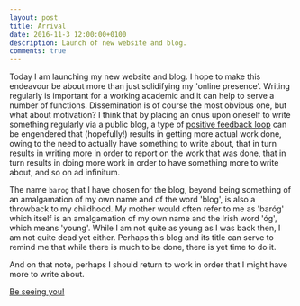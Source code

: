 ```yaml
---
layout: post
title: Arrival
date: 2016-11-3 12:00:00+0100
description: Launch of new website and blog.
comments: true
---
```


Today I am launching my new website and blog.
I hope to make this endeavour be about more than just solidifying my 'online presence'.
Writing regularly is important for a working academic and it can help to serve a number of functions.
Dissemination is of course the most obvious one, but what about motivation?
I think that by placing an onus upon oneself to write something regularly via a public blog,
a type of [positive feedback loop](https://en.wikipedia.org/wiki/Positive_feedback) can be engendered
that (hopefully!) results in getting more actual work done, owing to the need to actually have something
to write about, that in turn results in writing more in order to report on the work that
was done, that in turn results in doing more work in order to have something more to write about,
and so on ad infinitum.

The name `barog` that I have chosen for the blog, beyond being something of an amalgamation of my own name and
of the word 'blog', is also a throwback to my childhood.
My mother would often refer to me as 'baróg' which itself is an amalgamation of my own name and the
Irish word 'óg', which means 'young'.  While I am not quite as young as I was back then,
I am not quite dead yet either.  Perhaps this blog and its title can serve to remind me that
while there is much to be done, there is yet time to do it.

And on that note, perhaps I should return to work in order that I might have more to write about.

[Be seeing you!](https://www.youtube.com/watch?v=QY9oWfkKt6A)

